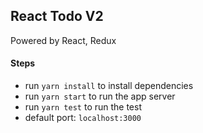 ## React Todo V2

Powered by React, Redux

#### Steps
- run `yarn install` to install dependencies
- run `yarn start` to run the app server
- run `yarn test` to run the test
- default port: `localhost:3000`
